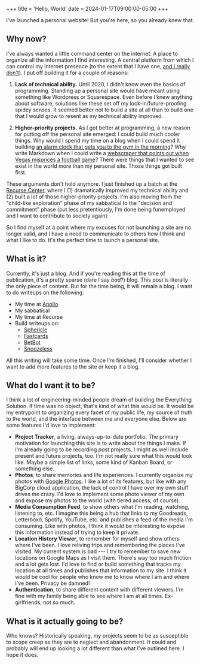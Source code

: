 +++
title = 'Hello, World'
date = 2024-01-17T09:00:00-05:00
+++

I've launched a personal website! But you're here, so you already knew that.

## Why now?

I've always wanted a little command center on the internet. A place to organize all the information I find interesting. A central platform from which I can control my internet presence (to the extent that I have one, [and I really don't](https://barch.blog)). I put off building it for a couple of reasons:

1. **Lack of technical ability.** Until 2020, I didn't know even the basics of programming. Standing up a personal site would have meant using something like Wordpress or Squarespace. Even before I knew anything about software, solutions like these set off my lock-in/future-proofing spidey senses. It seemed better not to build a site at all than to build one that I would grow to resent as my technical ability improved.

2. **Higher-priority projects.** As I got better at programming, a new reason for putting off the personal site emerged: I could build much cooler things. Why would I spend my time on a blog when I could spend it building [an alarm clock that gets you to the gym in the morning](https://github.com/eric-barch/snoozeless-app)? Why write Markdown when I could write a [webscraper that points out when Vegas misprices a football game](https://github.com/eric-barch/betbot)? There were things that I wanted to see exist in the world more than my personal site. Those things got built first.

These arguments don't hold anymore. I just finished up a batch at the [Recurse Center](https://www.recurse.com/), where I (1) dramatically improved my technical ability and (2) built a lot of those higher-priority projects. I'm also moving from the "child-like exploration" phase of my sabbatical to the "decision and commitment" phase (put less pretentiously, I'm done being funemployed and I want to contribute to society again).

So I find myself at a point where my excuses for not launching a site are no longer valid, and I have a need to communicate to others how I think and what I like to do. It's the perfect time to launch a personal site.

## What is it?

Currently, it's just a blog. And if you're reading this at the time of publication, it's a pretty sparse (dare I say _bad_?) blog. This post is literally the only piece of content. But for the time being, it will remain a blog. I want to do writeups on the following:

- My time at [Apollo](https://www.apollo.com/)
- My sabbatical
- My time at Recurse
- Build writeups on:
  - [Sphericle](https://github.com/eric-barch/sphericle)
  - [Fastcards](https://github.com/eric-barch/fastcards)
  - [BetBot](https://github.com/eric-barch/betbot)
  - [Snoozeless](https://github.com/eric-barch/snoozeless-app)

All this writing will take some time. Once I'm finished, I'll consider whether I want to add more features to the site or keep it a blog.

## What do I want it to be?

I think a lot of engineering-minded people dream of building the Everything Solution. If time was no object, that's kind of what this would be. It would be my entrypoint to organizing every facet of my public life, my source of truth to the world, and the interface between me and everyone else. Below are some features I'd love to implement:

- **Project Tracker**, a living, always-up-to-date portfolio. The primary motivation for launching this site is to write about the things I make. If I'm already going to be recording _past_ projects, I might as well include present and future projects, too. I'm not really sure what this would look like. Maybe a simple list of links, some kind of Kanban Board, or something else.
- **Photos**, to share memories and life experiences. I currently organize my photos with [Google Photos](https://photos.google.com/). I like a lot of its features, but like with any BigCorp cloud application, the lack of control I have over my own stuff drives me crazy. I'd love to implement some photo viewer of my own and expose my photos to the world (with tiered access, of course).
- **Media Consumption Feed**, to show others what I'm reading, watching, listening to, etc. I imagine this being a hub that links to my Goodreads, Letterboxd, Spotify, YouTube, etc. and publishes a feed of the media I'm consuming. Like with photos, I think it would be interesting to expose this information instead of trying to keep it private.
- **Location History Viewer**, to remember for myself and show others where I've been. I love reliving trips and remembering the places I've visited. My current system is bad --- I try to remember to save new locations on Google Maps as I visit them. There's way too much friction and a lot gets lost. I'd love to find or build something that tracks my location at all times and publishes that information to my site. I think it would be cool for people who know me to know where I am and where I've been. Privacy be damned!
- **Authentication**, to share different content with different viewers. I'm fine with my family being able to see where I am at all times. Ex-girlfriends, not so much.

## What is it actually going to be?

Who knows? Historically speaking, my projects seem to be as susceptible to scope creep as they are to neglect and abandonment. It could and probably will end up looking a lot different than what I've outlined here. I hope it does.
